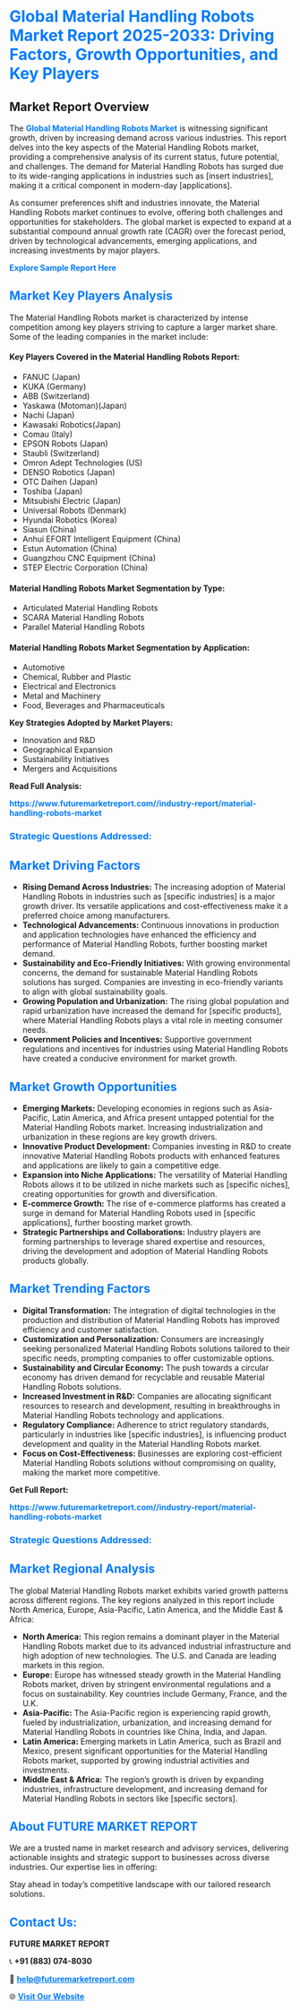 <h1 style="color: #007BFF;">Global Material Handling Robots Market Report 2025-2033: Driving Factors, Growth Opportunities, and Key Players</h1>

<section id="overview">
<h2>Market Report Overview</h2>
<p>The <a href="https://www.futuremarketreport.com//industry-report/material-handling-robots-market" style="color: #007BFF; text-decoration: none;"><strong>Global Material Handling Robots Market</strong></a> is witnessing significant growth, driven by increasing demand across various industries. This report delves into the key aspects of the Material Handling Robots market, providing a comprehensive analysis of its current status, future potential, and challenges. The demand for Material Handling Robots has surged due to its wide-ranging applications in industries such as [insert industries], making it a critical component in modern-day [applications].</p>
<p>As consumer preferences shift and industries innovate, the Material Handling Robots market continues to evolve, offering both challenges and opportunities for stakeholders. The global market is expected to expand at a substantial compound annual growth rate (CAGR) over the forecast period, driven by technological advancements, emerging applications, and increasing investments by major players.</p>
</section>

<section id="overview">
<p><a href="https://www.futuremarketreport.com//request-sample/reportId=57109" style="color: #007BFF; text-decoration: none;"><strong>Explore Sample Report Here</strong></a></p>
</section>

<section id="key-players">
<h2 style="color: #007BFF;">Market Key Players Analysis</h2>
<p>The Material Handling Robots market is characterized by intense competition among key players striving to capture a larger market share. Some of the leading companies in the market include:</p>
<h4>Key Players Covered in the Material Handling Robots Report:</h4>
<ul><li>FANUC (Japan)</li><li>KUKA (Germany)</li><li>ABB (Switzerland)</li><li>Yaskawa (Motoman)(Japan)</li><li>Nachi (Japan)</li><li>Kawasaki Robotics(Japan)</li><li>Comau (Italy)</li><li>EPSON Robots (Japan)</li><li>Staubli (Switzerland)</li><li>Omron Adept Technologies (US)</li><li>DENSO Robotics (Japan)</li><li>OTC Daihen (Japan)</li><li>Toshiba (Japan)</li><li>Mitsubishi Electric (Japan)</li><li>Universal Robots (Denmark)</li><li>Hyundai Robotics (Korea)</li><li>Siasun (China)</li><li>Anhui EFORT Intelligent Equipment (China)</li><li>Estun Automation (China)</li><li>Guangzhou CNC Equipment (China)</li><li>STEP Electric Corporation (China)</li></ul>
<h4>Material Handling Robots Market Segmentation by Type:</h4>
<ul><li>Articulated Material Handling Robots</li><li>SCARA Material Handling Robots</li><li>Parallel Material Handling Robots</li></ul>

<h4>Material Handling Robots Market Segmentation by Application:</h4>
<ul><li>Automotive</li><li>Chemical, Rubber and Plastic</li><li>Electrical and Electronics</li><li>Metal and Machinery</li><li>Food, Beverages and Pharmaceuticals</li></ul>
<p><strong>Key Strategies Adopted by Market Players:</strong></p>
<ul>
<li>Innovation and R&D</li>
<li>Geographical Expansion</li>
<li>Sustainability Initiatives</li>
<li>Mergers and Acquisitions</li>
</ul>
</section>

<section>
<p><strong>Read Full Analysis: </strong></p><a href="https://www.futuremarketreport.com//industry-report/material-handling-robots-market" style="color: #007BFF; text-decoration: none;"><strong>https://www.futuremarketreport.com//industry-report/material-handling-robots-market</strong></a>
<h3 style="color: #007BFF;">Strategic Questions Addressed:</h3>
</section>

<section id="driving-factors">
<h2 style="color: #007BFF;">Market Driving Factors</h2>
<ul>
<li><strong>Rising Demand Across Industries:</strong> The increasing adoption of Material Handling Robots in industries such as [specific industries] is a major growth driver. Its versatile applications and cost-effectiveness make it a preferred choice among manufacturers.</li>
<li><strong>Technological Advancements:</strong> Continuous innovations in production and application technologies have enhanced the efficiency and performance of Material Handling Robots, further boosting market demand.</li>
<li><strong>Sustainability and Eco-Friendly Initiatives:</strong> With growing environmental concerns, the demand for sustainable Material Handling Robots solutions has surged. Companies are investing in eco-friendly variants to align with global sustainability goals.</li>
<li><strong>Growing Population and Urbanization:</strong> The rising global population and rapid urbanization have increased the demand for [specific products], where Material Handling Robots plays a vital role in meeting consumer needs.</li>
<li><strong>Government Policies and Incentives:</strong> Supportive government regulations and incentives for industries using Material Handling Robots have created a conducive environment for market growth.</li>
</ul>
</section>

<section id="growth-opportunities">
<h2 style="color: #007BFF;">Market Growth Opportunities</h2>
<ul>
<li><strong>Emerging Markets:</strong> Developing economies in regions such as Asia-Pacific, Latin America, and Africa present untapped potential for the Material Handling Robots market. Increasing industrialization and urbanization in these regions are key growth drivers.</li>
<li><strong>Innovative Product Development:</strong> Companies investing in R&D to create innovative Material Handling Robots products with enhanced features and applications are likely to gain a competitive edge.</li>
<li><strong>Expansion into Niche Applications:</strong> The versatility of Material Handling Robots allows it to be utilized in niche markets such as [specific niches], creating opportunities for growth and diversification.</li>
<li><strong>E-commerce Growth:</strong> The rise of e-commerce platforms has created a surge in demand for Material Handling Robots used in [specific applications], further boosting market growth.</li>
<li><strong>Strategic Partnerships and Collaborations:</strong> Industry players are forming partnerships to leverage shared expertise and resources, driving the development and adoption of Material Handling Robots products globally.</li>
</ul>
</section>

<section id="trending-factors">
<h2 style="color: #007BFF;">Market Trending Factors</h2>
<ul>
<li><strong>Digital Transformation:</strong> The integration of digital technologies in the production and distribution of Material Handling Robots has improved efficiency and customer satisfaction.</li>
<li><strong>Customization and Personalization:</strong> Consumers are increasingly seeking personalized Material Handling Robots solutions tailored to their specific needs, prompting companies to offer customizable options.</li>
<li><strong>Sustainability and Circular Economy:</strong> The push towards a circular economy has driven demand for recyclable and reusable Material Handling Robots solutions.</li>
<li><strong>Increased Investment in R&D:</strong> Companies are allocating significant resources to research and development, resulting in breakthroughs in Material Handling Robots technology and applications.</li>
<li><strong>Regulatory Compliance:</strong> Adherence to strict regulatory standards, particularly in industries like [specific industries], is influencing product development and quality in the Material Handling Robots market.</li>
<li><strong>Focus on Cost-Effectiveness:</strong> Businesses are exploring cost-efficient Material Handling Robots solutions without compromising on quality, making the market more competitive.</li>
</ul>
</section>

<section>
<p><strong>Get Full Report: </strong></p><a href="https://www.futuremarketreport.com//industry-report/material-handling-robots-market" style="color: #007BFF; text-decoration: none;"><strong>https://www.futuremarketreport.com//industry-report/material-handling-robots-market</strong></a>
<h3 style="color: #007BFF;">Strategic Questions Addressed:</h3>
</section>


<section id="regional-analysis">
<h2 style="color: #007BFF;">Market Regional Analysis</h2>
<p>The global Material Handling Robots market exhibits varied growth patterns across different regions. The key regions analyzed in this report include North America, Europe, Asia-Pacific, Latin America, and the Middle East & Africa:</p>
<ul>
<li><strong>North America:</strong> This region remains a dominant player in the Material Handling Robots market due to its advanced industrial infrastructure and high adoption of new technologies. The U.S. and Canada are leading markets in this region.</li>
<li><strong>Europe:</strong> Europe has witnessed steady growth in the Material Handling Robots market, driven by stringent environmental regulations and a focus on sustainability. Key countries include Germany, France, and the U.K.</li>
<li><strong>Asia-Pacific:</strong> The Asia-Pacific region is experiencing rapid growth, fueled by industrialization, urbanization, and increasing demand for Material Handling Robots in countries like China, India, and Japan.</li>
<li><strong>Latin America:</strong> Emerging markets in Latin America, such as Brazil and Mexico, present significant opportunities for the Material Handling Robots market, supported by growing industrial activities and investments.</li>
<li><strong>Middle East & Africa:</strong> The region’s growth is driven by expanding industries, infrastructure development, and increasing demand for Material Handling Robots in sectors like [specific sectors].</li>
</ul>
</section>

<footer>
<h2 style="color: #007BFF;">About FUTURE MARKET REPORT</h2>
<p>We are a trusted name in market research and advisory services, delivering actionable insights and strategic support to businesses across diverse industries. Our expertise lies in offering:</p>

<p>Stay ahead in today’s competitive landscape with our tailored research solutions.</p>

<h2 style="color: #007BFF;">Contact Us:</h2>
<p><strong>FUTURE MARKET REPORT</strong></p>
<p>📞 <strong>+91 (883) 074-8030</strong></p>
<p>📧 <strong><a href="mailto:help@futuremarketreport.com" style="color: #007BFF;">help@futuremarketreport.com</a></strong></p>
<p>🌐 <strong><a href="https://www.futuremarketreport.com/" style="color: #007BFF;">Visit Our Website</a></strong></p>
</footer>